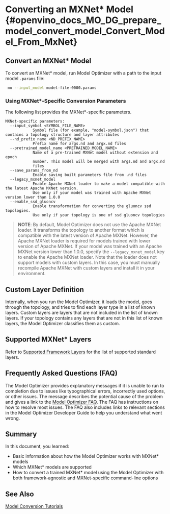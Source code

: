 # Converting an MXNet* Model {#openvino_docs_MO_DG_prepare_model_convert_model_Convert_Model_From_MxNet}

## Convert an MXNet* Model <a name="ConvertMxNet"></a>
To convert an MXNet\* model, run Model Optimizer with a path to the input model `.params` file:

```sh
 mo --input_model model-file-0000.params
```

### Using MXNet\*-Specific Conversion Parameters <a name="mxnet_specific_conversion_params"></a>
The following list provides the MXNet\*-specific parameters.

```
MXNet-specific parameters:
  --input_symbol <SYMBOL_FILE_NAME>
            Symbol file (for example, "model-symbol.json") that contains a topology structure and layer attributes
  --nd_prefix_name <ND_PREFIX_NAME>
            Prefix name for args.nd and argx.nd files
  --pretrained_model_name <PRETRAINED_MODEL_NAME>
            Name of a pre-trained MXNet model without extension and epoch
            number. This model will be merged with args.nd and argx.nd
            files
  --save_params_from_nd
            Enable saving built parameters file from .nd files
  --legacy_mxnet_model
            Enable Apache MXNet loader to make a model compatible with the latest Apache MXNet version.
            Use only if your model was trained with Apache MXNet version lower than 1.0.0
  --enable_ssd_gluoncv
            Enable transformation for converting the gluoncv ssd topologies.
            Use only if your topology is one of ssd gluoncv topologies
```

> **NOTE**: By default, Model Optimizer does not use the Apache MXNet loader. It transforms the topology to another format which is compatible with the latest
> version of Apache MXNet. However, the Apache MXNet loader is required for models trained with lower version of Apache MXNet. If your model was trained with an Apache MXNet version lower than 1.0.0, specify the
> `--legacy_mxnet_model` key to enable the Apache MXNet loader. Note that the loader does not support models with custom layers. In this case, you must manually
> recompile Apache MXNet with custom layers and install it in your environment.

## Custom Layer Definition

Internally, when you run the Model Optimizer, it loads the model, goes through the topology, and tries to find each layer type in a list of known layers. Custom layers are layers that are not included in the list of known layers. If your topology contains any layers that are not in this list of known layers, the Model Optimizer classifies them as custom.

## Supported MXNet\* Layers
Refer to [Supported Framework Layers](../Supported_Frameworks_Layers.md) for the list of supported standard layers.

## Frequently Asked Questions (FAQ)

The Model Optimizer provides explanatory messages if it is unable to run to completion due to issues like typographical errors, incorrectly used options, or other issues. The message describes the potential cause of the problem and gives a link to the [Model Optimizer FAQ](../Model_Optimizer_FAQ.md). The FAQ has instructions on how to resolve most issues. The FAQ also includes links to relevant sections in the Model Optimizer Developer Guide to help you understand what went wrong.

## Summary

In this document, you learned:

* Basic information about how the Model Optimizer works with MXNet\* models
* Which MXNet\* models are supported
* How to convert a trained MXNet\* model using the Model Optimizer with both framework-agnostic and MXNet-specific command-line options

## See Also
[Model Conversion Tutorials](Convert_Model_Tutorials.md)
